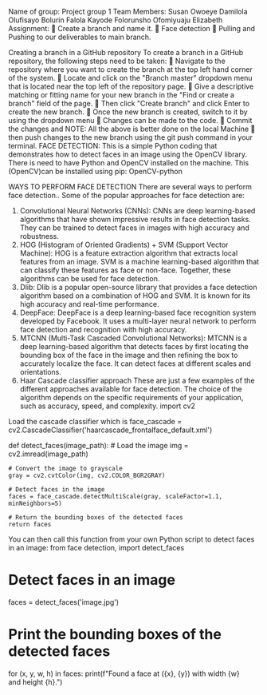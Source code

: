 Name of group:   Project group 1
Team Members:  Susan Owoeye
		  	 Damilola Olufisayo
		           Bolurin Falola
		          Kayode Folorunsho
		          Ofomiyuaju Elizabeth
Assignment: 
	Create a branch and name it.
	Face detection
	Pulling and Pushing to our deliverables to main branch.

Creating a branch in a GitHub repository
To create a branch in a GitHub repository, the following steps need to be taken:
	Navigate to the repository where you want to create the branch at the top left hand corner of the system.
	Locate and click on the "Branch master" dropdown menu that is located near the top left of the repository page.
	Give a descriptive matching or fitting name for your new branch in the "Find or create a branch" field of the page.
	Then click "Create branch" and click Enter to create the new branch.
	Once the new branch is created, switch to it by using the dropdown menu
	Changes can be made to the code.
	Commit the changes and 
NOTE: All the above is better done on the local Machine
	then push changes to the new branch using the git push command in your terminal.
FACE DETECTION: This is a simple Python coding that demonstrates how to detect faces in an image using the OpenCV library.
There is need to have Python and OpenCV installed on the machine. 
This (OpenCV)can be installed using pip: OpenCV-python

WAYS TO PERFORM FACE DETECTION
There are several ways to perform face detection.. Some of the popular approaches for face detection are:
1.	Convolutional Neural Networks (CNNs): CNNs are deep learning-based algorithms that have shown impressive results in face detection tasks. They can be trained to detect faces in images with high accuracy and robustness.
2.	HOG (Histogram of Oriented Gradients) + SVM (Support Vector Machine): HOG is a feature extraction algorithm that extracts local features from an image. SVM is a machine learning-based algorithm that can classify these features as face or non-face. Together, these algorithms can be used for face detection.
3.	Dlib: Dlib is a popular open-source library that provides a face detection algorithm based on a combination of HOG and SVM. It is known for its high accuracy and real-time performance.
4.	DeepFace: DeepFace is a deep learning-based face recognition system developed by Facebook. It uses a multi-layer neural network to perform face detection and recognition with high accuracy.
5.	MTCNN (Multi-Task Cascaded Convolutional Networks): MTCNN is a deep learning-based algorithm that detects faces by first locating the bounding box of the face in the image and then refining the box to accurately localize the face. It can detect faces at different scales and orientations.
6.	Haar Cascade classifier approach
These are just a few examples of the different approaches available for face detection. The choice of the algorithm depends on the specific requirements of your application, such as accuracy, speed, and complexity.
import cv2

Load the cascade classifier which is
face_cascade = cv2.CascadeClassifier('haarcascade_frontalface_default.xml')

def detect_faces(image_path):
    # Load the image
    img = cv2.imread(image_path)

    # Convert the image to grayscale
    gray = cv2.cvtColor(img, cv2.COLOR_BGR2GRAY)

    # Detect faces in the image
    faces = face_cascade.detectMultiScale(gray, scaleFactor=1.1, minNeighbors=5)

    # Return the bounding boxes of the detected faces
    return faces
You can then call this function from your own Python script to detect faces in an image:
from face detection, import detect_faces

# Detect faces in an image
faces = detect_faces('image.jpg')

# Print the bounding boxes of the detected faces
for (x, y, w, h) in faces:
    print(f"Found a face at ({x}, {y}) with width {w} and height {h}.")
